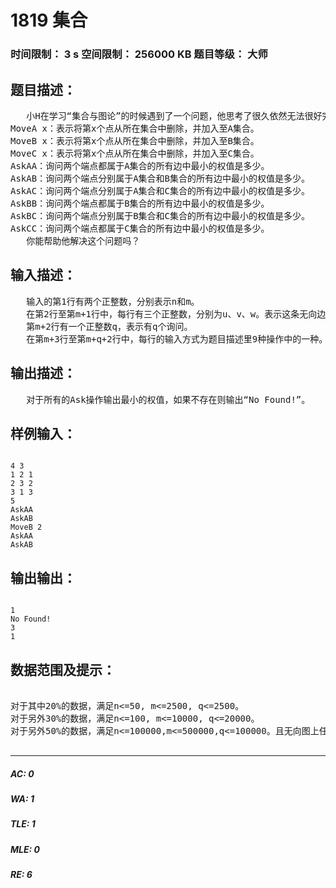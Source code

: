 # 1819 集合   
### 时间限制： 3 s     空间限制： 256000 KB     题目等级： 大师  
## 题目描述：  

<pre>
   小H在学习“集合与图论”的时候遇到了一个问题，他思考了很久依然无法很好完成这个问题。于是他只好来求助你了，给出n个点m条边的带权无向图（即每条无向边上都有一个权值），有3个集合A、B、C。一开始无向图中所有点都属于A集合，有如下9种操作：
MoveA x：表示将第x个点从所在集合中删除，并加入至A集合。
MoveB x：表示将第x个点从所在集合中删除，并加入至B集合。
MoveC x：表示将第x个点从所在集合中删除，并加入至C集合。
AskAA：询问两个端点都属于A集合的所有边中最小的权值是多少。
AskAB：询问两个端点分别属于A集合和B集合的所有边中最小的权值是多少。
AskAC：询问两个端点分别属于A集合和C集合的所有边中最小的权值是多少。
AskBB：询问两个端点都属于B集合的所有边中最小的权值是多少。
AskBC：询问两个端点分别属于B集合和C集合的所有边中最小的权值是多少。
AskCC：询问两个端点都属于C集合的所有边中最小的权值是多少。
   你能帮助他解决这个问题吗？
</pre>
  
  
## 输入描述：  

<pre>
   输入的第1行有两个正整数，分别表示n和m。
   在第2行至第m+1行中，每行有三个正整数，分别为u、v、w。表示这条无向边的两个端点分别为u和v(u != v)，且这个边的权值为w(w<=10^9)。
   第m+2行有一个正整数q，表示有q个询问。
   在第m+3行至第m+q+2行中，每行的输入方式为题目描述里9种操作中的一种。
</pre>
  
  
## 输出描述：  

<pre>
   对于所有的Ask操作输出最小的权值，如果不存在则输出“No Found!”。
</pre>
  
  
## 样例输入：  

<pre><code>
4 3
1 2 1 
2 3 2
3 1 3
5
AskAA
AskAB
MoveB 2
AskAA
AskAB
</code></pre>
  
  
## 输出输出：  

<pre><code>
1
No Found!
3
1
</code></pre>
  
  
## 数据范围及提示：  

<pre>

对于其中20%的数据，满足n<=50, m<=2500, q<=2500。
对于另外30%的数据，满足n<=100, m<=10000, q<=20000。
对于另外50%的数据，满足n<=100000,m<=500000,q<=100000。且无向图上任意两个点之间至多能选出3条不相交的路径。

</pre>
  
  
***  

##### AC: 0  
##### WA: 1  
##### TLE: 1  
##### MLE: 0  
##### RE: 6  
